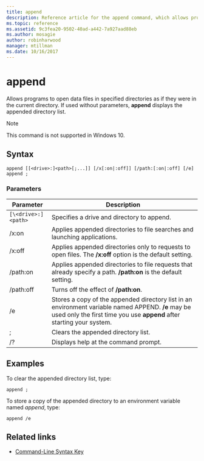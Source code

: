 ```yaml
---
title: append
description: Reference article for the append command, which allows programs to open data files in specified directories, as if they were in the current directory.
ms.topic: reference
ms.assetid: 9c3fea20-9502-40ad-a442-7a927aad88eb
ms.author: mosagie
author: robinharwood
manager: mtillman
ms.date: 10/16/2017
---
```


# append

Allows programs to open data files in specified directories as if they were in the current directory. If used without parameters, **append** displays the appended directory list.

> [!NOTE]
> This command is not supported in Windows 10.

## Syntax

```
append [[<drive>:]<path>[;...]] [/x[:on|:off]] [/path:[:on|:off] [/e]
append ;
```

### Parameters

| Parameter | Description |
| --------- | ----------- |
| `[\<drive>:]<path>` | Specifies a drive and directory to append. |
| /x:on | Applies appended directories to file searches and launching applications. |
| /x:off | Applies appended directories only to requests to open files. The **/x:off** option is the default setting. |
| /path:on | Applies appended directories to file requests that already specify a path. **/path:on** is the default setting. |
| /path:off | Turns off the effect of **/path:on**. |
| /e | Stores a copy of the appended directory list in an environment variable named APPEND. **/e** may be used only the first time you use **append** after starting your system. |
| ; | Clears the appended directory list. |
| /? | Displays help at the command prompt. |

## Examples

To clear the appended directory list, type:

```
append ;
```

To store a copy of the appended directory to an environment variable named *append*, type:

```
append /e
```

## Related links

- [Command-Line Syntax Key](command-line-syntax-key.md)
